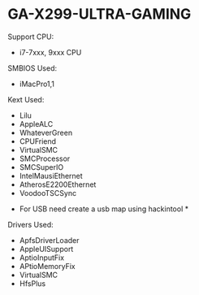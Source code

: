 #  GA-X299-ULTRA-GAMING

Support CPU:
- i7-7xxx, 9xxx CPU

SMBIOS Used:
- iMacPro1,1

Kext Used:
- Lilu
- AppleALC
- WhateverGreen
- CPUFriend
- VirtualSMC
- SMCProcessor
- SMCSuperIO
- IntelMausiEthernet
- AtherosE2200Ethernet
- VoodooTSCSync
* For USB need create a usb map using hackintool *

Drivers Used:
- ApfsDriverLoader
- AppleUISupport
- AptioInputFix
- APtioMemoryFix
- VirtualSMC
- HfsPlus
